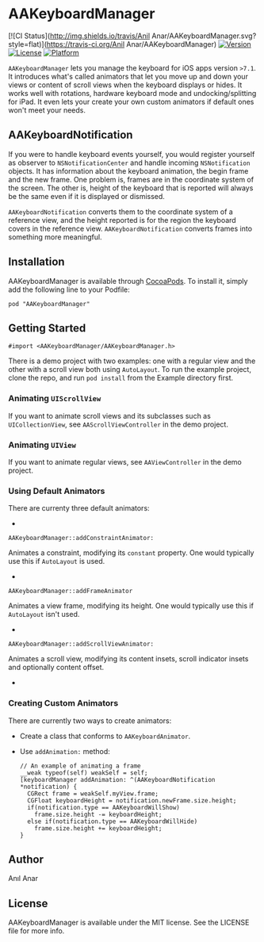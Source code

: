 # AAKeyboardManager

[![CI Status](http://img.shields.io/travis/Anil Anar/AAKeyboardManager.svg?style=flat)](https://travis-ci.org/Anil Anar/AAKeyboardManager)
[![Version](https://img.shields.io/cocoapods/v/AAKeyboardManager.svg?style=flat)](http://cocoadocs.org/docsets/AAKeyboardManager)
[![License](https://img.shields.io/cocoapods/l/AAKeyboardManager.svg?style=flat)](http://cocoadocs.org/docsets/AAKeyboardManager)
[![Platform](https://img.shields.io/cocoapods/p/AAKeyboardManager.svg?style=flat)](http://cocoadocs.org/docsets/AAKeyboardManager)

`AAKeyboardManager` lets you manage the keyboard for iOS apps version `>7.1`. It introduces what's called animators that let you move up and down your views or content of scroll views when the keyboard displays or hides. It works well with rotations, hardware keyboard mode and undocking/splitting for iPad. It even lets your create your own custom animators if default ones won't meet your needs.

## AAKeyboardNotification

If you were to handle keyboard events yourself, you would register yourself as observer to `NSNotificationCenter` and handle incoming `NSNotification` objects. It has information about the keyboard animation, the begin frame and the new frame. One problem is, frames are in the coordinate system of the screen. The other is, height of the keyboard that is reported will always be the same even if it is displayed or dismissed.

`AAKeyboardNotification` converts them to the coordinate system of a reference view, and the height reported is for the region the keyboard covers in the reference view. `AAKeyboardNotification` converts frames into something more meaningful.


## Installation

AAKeyboardManager is available through [CocoaPods](http://cocoapods.org). To install
it, simply add the following line to your Podfile:

    pod "AAKeyboardManager"
    
## Getting Started
	
`#import <AAKeyboardManager/AAKeyboardManager.h>`

There is a demo project with two examples: one with a regular view and the other with a scroll view both using `AutoLayout`. To run the example project, clone the repo, and run `pod install` from the Example directory first.

### Animating `UIScrollView`
If you want to animate scroll views and its subclasses such as `UICollectionView`, see `AAScrollViewController` in the demo project.

### Animating `UIView`
If you want to animate regular views, see `AAViewController` in the demo project.

### Using Default Animators

There are currenty three default animators:

-
`AAKeyboardManager::addConstraintAnimator:`

Animates a constraint, modifying its `constant` property. One would typically use this if `AutoLayout` is used.

-

`AAKeyboardManager::addFrameAnimator`

Animates a view frame, modifying its height. One would typically use this if `AutoLayout` isn't used.

-

`AAKeyboardManager::addScrollViewAnimator:` 

Animates a scroll view, modifying its content insets, scroll indicator insets and optionally content offset.

-

### Creating Custom Animators

There are currently two ways to create animators:

- Create a class that conforms to `AAKeyboardAnimator`.

- Use `addAnimation:` method:

	```
	// An example of animating a frame
	__weak typeof(self) weakSelf = self;
	[keyboardManager addAnimation: ^(AAKeyboardNotification *notification) {
	  CGRect frame = weakSelf.myView.frame;
	  CGFloat keyboardHeight = notification.newFrame.size.height;
	  if(notification.type == AAKeyboardWillShow)
	    frame.size.height -= keyboardHeight;
	  else if(notification.type == AAKeyboardWillHide)
	    frame.size.height += keyboardHeight;
	}
	```

## Author

Anıl Anar

## License

AAKeyboardManager is available under the MIT license. See the LICENSE file for more info.

